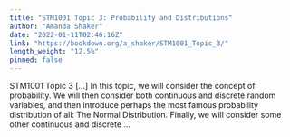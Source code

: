 ```yaml
---
title: "STM1001 Topic 3: Probability and Distributions"
author: "Amanda Shaker"
date: "2022-01-11T02:46:16Z"
link: "https://bookdown.org/a_shaker/STM1001_Topic_3/"
length_weight: "12.5%"
pinned: false
---
```


STM1001 Topic 3 [...] In this topic, we will consider the concept of probability. We will then consider both continuous and discrete random variables, and then introduce perhaps the most famous probability distribution of all: The Normal Distribution. Finally, we will consider some other continuous and discrete ...

